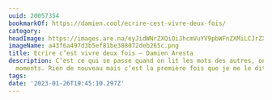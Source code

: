 ```yaml
---
uuid: 20057354
bookmarkOf: https://damien.cool/ecrire-cest-vivre-deux-fois/
category: 
headImage: https://images.are.na/eyJidWNrZXQiOiJhcmVuYV9pbWFnZXMiLCJrZXkiOiIyMDA1NzM1NC9vcmlnaW5hbF9hNDNmNmE0OTdkM2I1ZWY4MWJlMzg4MDcyZGViMjY1Yy5wbmciLCJlZGl0cyI6eyJyZXNpemUiOnsid2lkdGgiOjEyMDAsImhlaWdodCI6MTIwMCwiZml0IjoiaW5zaWRlIiwid2l0aG91dEVubGFyZ2VtZW50Ijp0cnVlfSwid2VicCI6eyJxdWFsaXR5Ijo5MH0sImpwZWciOnsicXVhbGl0eSI6OTB9LCJyb3RhdGUiOm51bGx9fQ==?bc=0
imageName: a43f6a497d3b5ef81be388072deb265c.png
title: Ecrire c’est vivre deux fois – Damien Aresta
description: C’est ce qui se passe quand on lit les mots des autres, on revit leurs
  moments. Rien de nouveau mais c’est la première fois que je me le dit.
tags: 
date: '2023-01-26T19:45:10.297Z'
---
```

